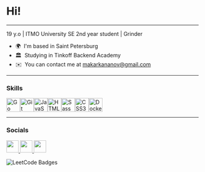 Hi! 
=====================================================================================================================================
---
19 y.o | ITMO University SE 2nd year student | Grinder

* 🌍  I'm based in Saint Petersburg
* 🏛️  Studying in Tinkoff Backend Academy
* ✉️  You can contact me at [makarkananov@gmail.com](mailto:makarkananov@gmail.com)

---
### Skills
<p align="left">
<a href="https://go.dev/doc/" target="_blank" rel="noreferrer"><img src="https://raw.githubusercontent.com/danielcranney/readme-generator/main/public/icons/skills/go-colored.svg" width="36" height="36" alt="Go" /></a><a href="https://git-scm.com/" target="_blank" rel="noreferrer"><img src="https://raw.githubusercontent.com/danielcranney/readme-generator/main/public/icons/skills/git-colored.svg" width="36" height="36" alt="Git" /></a><a href="https://developer.mozilla.org/en-US/docs/Web/JavaScript" target="_blank" rel="noreferrer"><img src="https://raw.githubusercontent.com/danielcranney/readme-generator/main/public/icons/skills/javascript-colored.svg" width="36" height="36" alt="JavaScript" /></a><a href="https://developer.mozilla.org/en-US/docs/Glossary/HTML5" target="_blank" rel="noreferrer"><img src="https://raw.githubusercontent.com/danielcranney/readme-generator/main/public/icons/skills/html5-colored.svg" width="36" height="36" alt="HTML5" /></a><a href="https://sass-lang.com/" target="_blank" rel="noreferrer"><img src="https://raw.githubusercontent.com/danielcranney/readme-generator/main/public/icons/skills/sass-colored.svg" width="36" height="36" alt="Sass" /></a><a href="https://www.w3.org/TR/CSS/#css" target="_blank" rel="noreferrer"><img src="https://raw.githubusercontent.com/danielcranney/readme-generator/main/public/icons/skills/css3-colored.svg" width="36" height="36" alt="CSS3" /></a><a href="https://www.docker.com/" target="_blank" rel="noreferrer"><img src="https://raw.githubusercontent.com/danielcranney/readme-generator/main/public/icons/skills/docker-colored.svg" width="36" height="36" alt="Docker" /></a>
</p>

---
### Socials

<p align="left"> 
<a href="https://www.github.com/makarkananov" target="_blank" rel="noreferrer"> <picture> <source media="(prefers-color-scheme: dark)" srcset="https://raw.githubusercontent.com/danielcranney/readme-generator/main/public/icons/socials/github-dark.svg" /> <source media="(prefers-color-scheme: light)" srcset="https://raw.githubusercontent.com/danielcranney/readme-generator/main/public/icons/socials/github.svg" /> <img src="https://raw.githubusercontent.com/danielcranney/readme-generator/main/public/icons/socials/github.svg" width="32" height="32" /> </picture> </a>
<a href="https://t.me/portisch_barrel" target="_blank" rel="noreferrer"> <picture> <source media="(prefers-color-scheme: dark)" srcset="https://upload.wikimedia.org/wikipedia/commons/thumb/8/82/Telegram_logo.svg/2048px-Telegram_logo.svg.png" /> <source media="(prefers-color-scheme: light)" srcset="https://upload.wikimedia.org/wikipedia/commons/thumb/8/82/Telegram_logo.svg/2048px-Telegram_logo.svg.png" /> <img src="https://upload.wikimedia.org/wikipedia/commons/thumb/8/82/Telegram_logo.svg/2048px-Telegram_logo.svg.png" width="32" height="32" /> </picture> </a>
<a href="https://leetcode.com/makarkananov" target="_blank" rel="noreferrer"> <picture> <source media="(prefers-color-scheme: dark)" srcset="https://upload.wikimedia.org/wikipedia/commons/1/19/LeetCode_logo_black.png" /> <source media="(prefers-color-scheme: light)" srcset="https://upload.wikimedia.org/wikipedia/commons/1/19/LeetCode_logo_black.png" /> <img src="https://upload.wikimedia.org/wikipedia/commons/1/19/LeetCode_logo_black.png" width="32" height="32" /> </picture> </a>
</p>

![LeetCode Badges](https://leetcode-badge-showcase.vercel.app/api?username=makarkananov)

